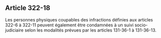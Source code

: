 Article 322-18
----
Les personnes physiques coupables des infractions définies aux articles 322-6 à
322-11 peuvent également être condamnées à un suivi socio-judiciaire selon les
modalités prévues par les articles 131-36-1 à 131-36-13.
